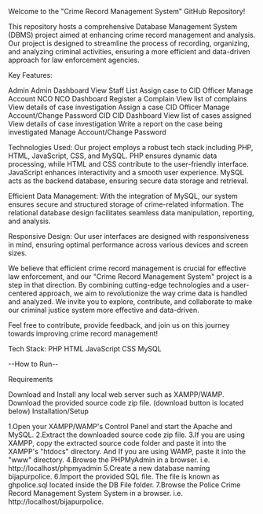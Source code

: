 Welcome to the "Crime Record Management System" GitHub Repository!

This repository hosts a comprehensive Database Management System (DBMS) project aimed at enhancing crime record management and analysis. Our project is designed to streamline the process of recording, organizing, and analyzing criminal activities, ensuring a more efficient and data-driven approach for law enforcement agencies.

Key Features:
  
  Admin
    Admin Dashboard
    View Staff List
    Assign case to CID Officer
    Manage Account
  NCO
    NCO Dashboard
    Register a Complain
    View list of complains
    View details of case investigation
    Assign a case CID Officer
    Manage Account/Change Password
  CID
    CID Dashboard
    View list of cases assigned
    View details of case investigation
    Write a report on the case being investigated
    Manage Account/Change Password

Technologies Used: Our project employs a robust tech stack including PHP, HTML, JavaScript, CSS, and MySQL. PHP ensures dynamic data processing, while HTML and CSS contribute to the user-friendly interface. JavaScript enhances interactivity and a smooth user experience. MySQL acts as the backend database, ensuring secure data storage and retrieval.

Efficient Data Management: With the integration of MySQL, our system ensures secure and structured storage of crime-related information. The relational database design facilitates seamless data manipulation, reporting, and analysis.

Responsive Design: Our user interfaces are designed with responsiveness in mind, ensuring optimal performance across various devices and screen sizes.

We believe that efficient crime record management is crucial for effective law enforcement, and our "Crime Record Management System" project is a step in that direction. By combining cutting-edge technologies and a user-centered approach, we aim to revolutionize the way crime data is handled and analyzed. We invite you to explore, contribute, and collaborate to make our criminal justice system more effective and data-driven.

Feel free to contribute, provide feedback, and join us on this journey towards improving crime record management!

Tech Stack:
PHP
HTML
JavaScript
CSS
MySQL


--How to Run--

Requirements

Download and Install any local web server such as XAMPP/WAMP.
Download the provided source code zip file. (download button is located below)
Installation/Setup

1.Open your XAMPP/WAMP's Control Panel and start the Apache and MySQL.
2.Extract the downloaded source code zip file.
3.If you are using XAMPP, copy the extracted source code folder and paste it into the XAMPP's "htdocs" directory. And If you are using WAMP, paste it into the "www" directory.
4.Browse the PHPMyAdmin in a browser. i.e. http://localhost/phpmyadmin
5.Create a new database naming bijapurpolice.
6.Import the provided SQL file. The file is known as ghpolice.sql located inside the DB File folder.
7.Browse the Police Crime Record Management System System in a browser. i.e. http://localhost/bijapurpolice.
